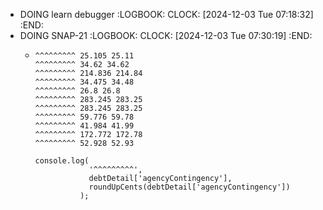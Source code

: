- DOING learn debugger
  :LOGBOOK:
  CLOCK: [2024-12-03 Tue 07:18:32]
  :END:
- DOING SNAP-21
  :LOGBOOK:
  CLOCK: [2024-12-03 Tue 07:30:19]
  :END:
	- ```apl
	  ^^^^^^^^^ 25.105 25.11
	  ^^^^^^^^^ 34.62 34.62
	  ^^^^^^^^^ 214.836 214.84
	  ^^^^^^^^^ 34.475 34.48
	  ^^^^^^^^^ 26.8 26.8
	  ^^^^^^^^^ 283.245 283.25
	  ^^^^^^^^^ 283.245 283.25
	  ^^^^^^^^^ 59.776 59.78
	  ^^^^^^^^^ 41.984 41.99
	  ^^^^^^^^^ 172.772 172.78
	  ^^^^^^^^^ 52.928 52.93
	  
	  console.log(
	              '^^^^^^^^^',
	              debtDetail['agencyContingency'],
	              roundUpCents(debtDetail['agencyContingency'])
	            );
	  ```